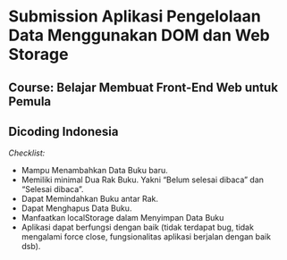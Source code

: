 # Submission Aplikasi Pengelolaan Data Menggunakan DOM dan Web Storage

Course: Belajar Membuat Front-End Web untuk Pemula
--
Dicoding Indonesia
--
*Checklist:*
- Mampu Menambahkan Data Buku baru.
- Memiliki minimal Dua Rak Buku. Yakni “Belum selesai dibaca” dan “Selesai dibaca”.
- Dapat Memindahkan Buku antar Rak.
- Dapat Menghapus Data Buku.
- Manfaatkan localStorage dalam Menyimpan Data Buku
- Aplikasi dapat berfungsi dengan baik (tidak terdapat bug, tidak mengalami force close, fungsionalitas aplikasi berjalan dengan baik dsb).
